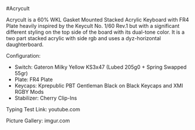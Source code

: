 #Acrycult

Acrycult is a 60% WKL Gasket Mounted Stacked Acrylic Keyboard with FR4 Plate heavily inspired by the Keycult No. 1/60 Rev.1 but with a significant different styling on the top side of the board with its dual-tone color. It is a two part stacked acrylic with side rgb and uses a dyz-horizontal daughterboard.

Configuration:
- Switch: Gateron Milky Yellow KS3x47 (Lubed 205g0 + Spring Swapped 55gr)
- Plate: FR4 Plate
- Keycaps: Kprepublic PBT Gentleman Black on Black Keycaps and XMI RGBY Mods
- Stabilizer: Cherry Clip-Ins

Typing Test Link: youtube.com

Picture Gallery: imgur.com